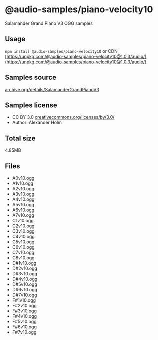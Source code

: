# @audio-samples/piano-velocity10

Salamander Grand Piano V3 OGG samples

## Usage

`npm install @audio-samples/piano-velocity10` or CDN [https://unpkg.com/@audio-samples/piano-velocity10@1.0.3/audio/](https://unpkg.com/@audio-samples/piano-velocity10@1.0.3/audio/)

## Samples source

[archive.org/details/SalamanderGrandPianoV3](https://archive.org/details/SalamanderGrandPianoV3)

## Samples license

- CC BY 3.0 [creativecommons.org/licenses/by/3.0/](http://creativecommons.org/licenses/by/3.0/)
- Author: Alexander Holm 

## Total size

4.85MB

## Files

- A0v10.ogg
- A1v10.ogg
- A2v10.ogg
- A3v10.ogg
- A4v10.ogg
- A5v10.ogg
- A6v10.ogg
- A7v10.ogg
- C1v10.ogg
- C2v10.ogg
- C3v10.ogg
- C4v10.ogg
- C5v10.ogg
- C6v10.ogg
- C7v10.ogg
- C8v10.ogg
- D#1v10.ogg
- D#2v10.ogg
- D#3v10.ogg
- D#4v10.ogg
- D#5v10.ogg
- D#6v10.ogg
- D#7v10.ogg
- F#1v10.ogg
- F#2v10.ogg
- F#3v10.ogg
- F#4v10.ogg
- F#5v10.ogg
- F#6v10.ogg
- F#7v10.ogg